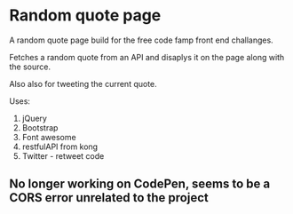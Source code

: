 # Random quote page

A random quote page build for the free code famp front end challanges.

Fetches a random quote from an API and disaplys it on the page along with the source.

Also also for tweeting the current quote.

Uses:

1. jQuery
2. Bootstrap
3. Font awesome
4. restfulAPI from kong
5. Twitter - retweet code

## No longer working on CodePen, seems to be a CORS error unrelated to the project
